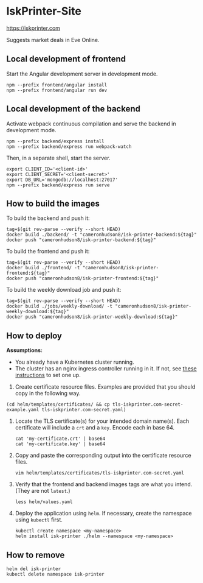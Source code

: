 # IskPrinter-Site
https://iskprinter.com

Suggests market deals in Eve Online.

## Local development of frontend

Start the Angular development server in development mode.
```
npm --prefix frontend/angular install
npm --prefix frontend/angular run dev
```

## Local development of the backend

Activate webpack continuous compilation and serve the backend in development mode.
```
npm --prefix backend/express install
npm --prefix backend/express run webpack-watch
```

Then, in a separate shell, start the server.
```
export CLIENT_ID='<client-id>'
export CLIENT_SECRET='<client-secret>'
export DB_URL='mongodb://localhost:27017'
npm --prefix backend/express run serve
```

## How to build the images

To build the backend and push it:
```
tag=$(git rev-parse --verify --short HEAD)
docker build ./backend/ -t "cameronhudson8/isk-printer-backend:${tag}"
docker push "cameronhudson8/isk-printer-backend:${tag}"
```

To build the frontend and push it:
```
tag=$(git rev-parse --verify --short HEAD)
docker build ./frontend/ -t "cameronhudson8/isk-printer-frontend:${tag}"
docker push "cameronhudson8/isk-printer-frontend:${tag}"
```

To build the weekly download job and push it:
```
tag=$(git rev-parse --verify --short HEAD)
docker build ./jobs/weekly-download/ -t "cameronhudson8/isk-printer-weekly-download:${tag}"
docker push "cameronhudson8/isk-printer-weekly-download:${tag}"
```

## How to deploy

**Assumptions:**
* You already have a Kubernetes cluster running.
* The cluster has an nginx ingress controller running in it. If not, see [these instructions](https://cloud.google.com/community/tutorials/nginx-ingress-gke) to set one up.

1. Create certificate resource files. Examples are provided that you should copy in the following way.
```
(cd helm/templates/certificates/ && cp tls-iskprinter.com-secret-example.yaml tls-iskprinter.com-secret.yaml)
```

1. Locate the TLS certificate(s) for your intended domain name(s). Each certificate will include a `crt` and a `key`. Encode each in base 64.
    ```
    cat 'my-certificate.crt' | base64
    cat 'my-certificate.key' | base64
    ```
    
1. Copy and paste the corresponding output into the certificate resource files.
    ```
    vim helm/templates/certificates/tls-iskprinter.com-secret.yaml
    ```

1. Verify that the frontend and backend images tags are what you intend. (They are not `latest`.)
    ```
    less helm/values.yaml
    ```

1. Deploy the application using `helm`. If necessary, create the namespace using `kubectl` first.
    ```
    kubectl create namespace <my-namespace>
    helm install isk-printer ./helm --namespace <my-namespace>
    ```

## How to remove

```
helm del isk-printer
kubectl delete namespace isk-printer
```
